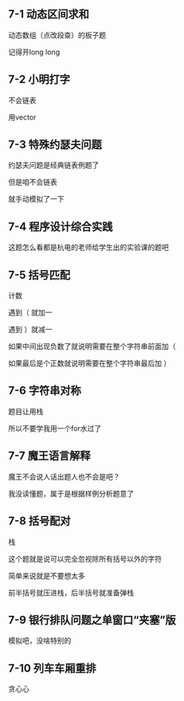 ## 7-1 动态区间求和

动态数组（点改段查）的板子题

记得开long long



## 7-2 小明打字

不会链表

用vector



## 7-3 特殊约瑟夫问题

约瑟夫问题是经典链表例题了

但是咱不会链表

就手动模拟了一下



## 7-4 程序设计综合实践

这题怎么看都是杭电的老师给学生出的实验课的题吧



## 7-5 括号匹配

计数

遇到（   就加一

遇到   ）就减一

如果中间出现负数了就说明需要在整个字符串前面加（

如果最后是个正数就说明需要在整个字符串最后加 ）



## 7-6 字符串对称

题目让用栈

所以不要学我用一个for水过了



## 7-7 魔王语言解释

魔王不会说人话出题人也不会是吧？

我没读懂题，属于是根据样例分析题意了



## 7-8 括号配对

栈

这个题就是说可以完全忽视除所有括号以外的字符

简单来说就是不要想太多

前半括号就压进栈，后半括号就准备弹栈



## 7-9 银行排队问题之单窗口“夹塞”版

模拟吧，没啥特别的



## 7-10 列车车厢重排

贪心心


